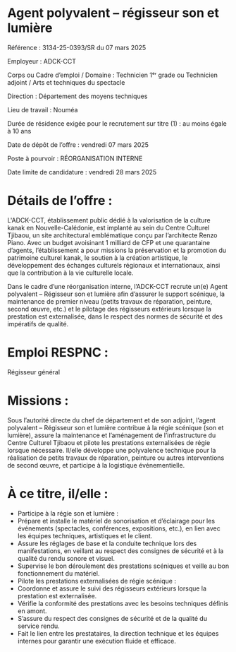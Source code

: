 # Agent polyvalent – régisseur son et lumière

Référence : 3134-25-0393/SR du 07 mars 2025

Employeur : ADCK-CCT

Corps ou Cadre d’emploi / Domaine : Technicien 1ᵉʳ grade ou Technicien adjoint / Arts et techniques du spectacle

Direction : Département des moyens techniques

Lieu de travail : Nouméa

Durée de résidence exigée pour le recrutement sur titre (1) : au moins égale à 10 ans

Date de dépôt de l’offre : vendredi 07 mars 2025

Poste à pourvoir : RÉORGANISATION INTERNE

Date limite de candidature : vendredi 28 mars 2025

# Détails de l’offre :

L'ADCK-CCT, établissement public dédié à la valorisation de la culture kanak en Nouvelle-Calédonie, est implanté au sein du Centre Culturel Tjibaou, un site architectural emblématique conçu par l’architecte Renzo Piano. Avec un budget avoisinant 1 milliard de CFP et une quarantaine d’agents, l’établissement a pour missions la préservation et la promotion du patrimoine culturel kanak, le soutien à la création artistique, le développement des échanges culturels régionaux et internationaux, ainsi que la contribution à la vie culturelle locale.

Dans le cadre d’une réorganisation interne, l’ADCK-CCT recrute un(e) Agent polyvalent – Régisseur son et lumière afin d’assurer le support scénique, la maintenance de premier niveau (petits travaux de réparation, peinture, second œuvre, etc.) et le pilotage des régisseurs extérieurs lorsque la prestation est externalisée, dans le respect des normes de sécurité et des impératifs de qualité.

# Emploi RESPNC :

Régisseur général

# Missions :

Sous l’autorité directe du chef de département et de son adjoint, l’agent polyvalent – Régisseur son et lumière contribue à la régie scénique (son et lumière), assure la maintenance et l’aménagement de l’infrastructure du Centre Culturel Tjibaou et pilote les prestations externalisées de régie lorsque nécessaire. Il/elle développe une polyvalence technique pour la réalisation de petits travaux de réparation, peinture ou autres interventions de second œuvre, et participe à la logistique événementielle.

# À ce titre, il/elle :

- Participe à la régie son et lumière :
- Prépare et installe le matériel de sonorisation et d’éclairage pour les événements (spectacles, conférences, expositions, etc.), en lien avec les équipes techniques, artistiques et le client.
- Assure les réglages de base et la conduite technique lors des manifestations, en veillant au respect des consignes de sécurité et à la qualité du rendu sonore et visuel.
- Supervise le bon déroulement des prestations scéniques et veille au bon fonctionnement du matériel.
- Pilote les prestations externalisées de régie scénique :
- Coordonne et assure le suivi des régisseurs extérieurs lorsque la prestation est externalisée.
- Vérifie la conformité des prestations avec les besoins techniques définis en amont.
- S’assure du respect des consignes de sécurité et de la qualité du service rendu.
- Fait le lien entre les prestataires, la direction technique et les équipes internes pour garantir une exécution fluide et efficace.